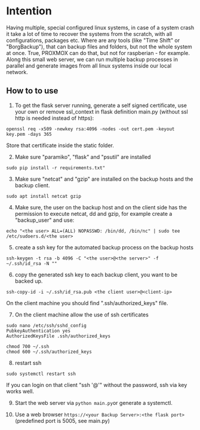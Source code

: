 # Intention

Having multiple, special configured linux systems, in case of a system crash it take a lot of time to recover the systems from the scratch, with all configurations, packages etc. Where are any tools (like "Time Shift" or "BorgBackup"), that can backup files and folders, but not the whole system at once. True, PROXMOX can do that, but not for raspberian - for example. Along this small web server, we can run multiple backup processes in parallel and generate images from all linux systems inside our local network.  


## How to to use

1) To get the flask server running, generate a self signed certificate, use your own or remove ssl_context in flask definition main.py (without ssl http is needed instead of https):
````
openssl req -x509 -newkey rsa:4096 -nodes -out cert.pem -keyout key.pem -days 365
````
Store that certificate inside the static folder.

2) Make sure "paramiko", "flask" and "psutil" are installed
````
sudo pip install -r requirements.txt"
````
3) Make sure "netcat" and "gzip" are installed on the backup hosts and the backup client.
````
sudo apt install netcat gzip
````
4) Make sure, the user on the backup host and on the client side has the permission to execute netcat, dd and gzip, for example create a "backup_user" and use:
````
echo "<the user> ALL=(ALL) NOPASSWD: /bin/dd, /bin/nc" | sudo tee /etc/sudoers.d/<the user>
````
5) create a ssh key for the automated backup process on the backup hosts
````
ssh-keygen -t rsa -b 4096 -C "<the user>@<the server>" -f ~/.ssh/id_rsa -N ""
````
6) copy the generated ssh key to each backup client, you want to be backed up.
````
ssh-copy-id -i ~/.ssh/id_rsa.pub <the client user>@<client-ip>
````
On the client machine you should find ".ssh/authorized_keys" file. 

7) On the client machine allow the use of ssh certificates
````
sudo nano /etc/ssh/sshd_config
PubkeyAuthentication yes
AuthorizedKeysFile .ssh/authorized_keys

chmod 700 ~/.ssh
chmod 600 ~/.ssh/authorized_keys
````
8) restart ssh
````
sudo systemctl restart ssh
````
If you can login on that client "ssh '<the user>@<client ip>'" without the password, ssh via key works well. 

9) Start the web server via ```python main.py```or generate a systemctl. 

10) Use a web browser ```https://<your Backup Server>:<the flask port> ``` (predefined port is 5005, see main.py)


